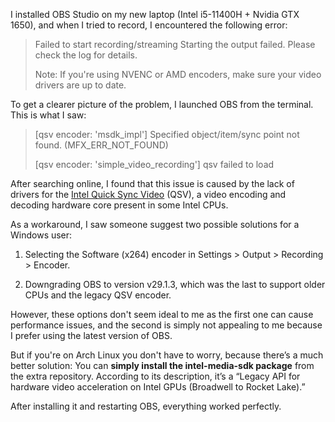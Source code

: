 I installed OBS Studio on my new laptop (Intel i5-11400H + Nvidia GTX 1650), and when I tried to record, I encountered the following error:

> Failed to start recording/streaming
> Starting the output failed. Please check the log for details.
> 
> Note: If you're using NVENC or AMD encoders, make sure your video drivers are up to date.

To get a clearer picture of the problem, I launched OBS from the terminal. This is what I saw:

> [qsv encoder: 'msdk_impl'] Specified object/item/sync point not found. (MFX_ERR_NOT_FOUND)
> 
> [qsv encoder: 'simple_video_recording'] qsv failed to load

After searching online, I found that this issue is caused by the lack of drivers for the [Intel Quick Sync Video](https://en.wikipedia.org/wiki/Intel_Quick_Sync_Video) (QSV), a video encoding and decoding hardware core present in some Intel CPUs.

As a workaround, I saw someone suggest two possible solutions for a Windows user:

1. Selecting the Software (x264) encoder in Settings > Output > Recording > Encoder.

2. Downgrading OBS to version v29.1.3, which was the last to support older CPUs and the legacy QSV encoder.

However, these options don't seem ideal to me as the first one can cause performance issues, and the second is simply not appealing to me because I prefer using the latest version of OBS.

But if you're on Arch Linux you don't have to worry, because there’s a much better solution: You can **simply install the intel-media-sdk package** from the extra repository. According to its description, it’s a “Legacy API for hardware video acceleration on Intel GPUs (Broadwell to Rocket Lake).”

After installing it and restarting OBS, everything worked perfectly.
